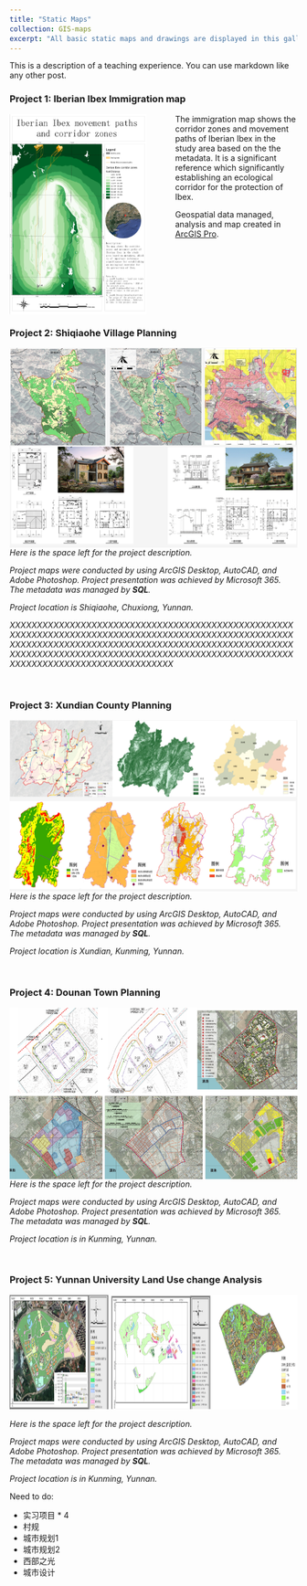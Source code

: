```yaml
---
title: "Static Maps"
collection: GIS-maps
excerpt: "All basic static maps and drawings are displayed in this gallery."
---
```

This is a description of a teaching experience. You can use markdown like any other post.

### **Project 1: Iberian Ibex Immigration map**

<img src="../images/GIS-maps/static-map/Immigration_map.png" alt="Iberian Ibex immigration map" align="left" width=240 height=350 style="margin-right: 50px;">

The immigration map shows the corridor zones and movement paths of Iberian Ibex in the study area based on the the metadata. It is a significant reference which significantly establishing an ecological corridor for the protection of Ibex.

Geospatial data managed, analysis and map created in [ArcGIS Pro](https://www.esri.com/en-us/arcgis/products/arcgis-pro/overview).

<br clear="left"/>

### **Project 2: Shiqiaohe Village Planning**

<img src="../images/GIS-maps/static-map/shiqiaohe-maps.png" align="right" width=560 height=350 style="margin-left: 50px;">

*Here is the space left for the project description.*

*Project maps were conducted by using ArcGIS Desktop, AutoCAD, and Adobe Photoshop. Project presentation was achieved by Microsoft 365. The metadata was managed by **SQL**.*

*Project location is Shiqiaohe, Chuxiong, Yunnan.*

*XXXXXXXXXXXXXXXXXXXXXXXXXXXXXXXXXXXXXXXXXXXXXXXXXXXXXXXXXXXXXXXXXXXXXXXXXXXXXXXXXXXXXXXXXXXXXXXXXXXXXXXXXXXXXXXXXXXXXXXXXXXXXXXXXXXXXXXXXXXXXXXXXXXXXXXXXXXXXXXXXXXXXXXXXXXXXXXXXXXXXXXXXXXXXXXXXXXXXXXXXXXXXXXXXXXXXXXXXXXXXXXXXXXXXXXXXXXXXX*

<br clear="right"/>

### **Project 3: Xundian County Planning**

<img src="../images/GIS-maps/static-map/xundian-maps.png" align="right" width=560 height=300 style="margin-left: 40px;">

*Here is the space left for the project description.*

*Project maps were conducted by using ArcGIS Desktop, AutoCAD, and Adobe Photoshop. Project presentation was achieved by Microsoft 365. The metadata was managed by **SQL**.*

*Project location is Xundian, Kunming, Yunnan.*

<br clear="right">

### **Project 4: Dounan Town Planning**

<img src="../images/GIS-maps/static-map/dounan-maps.png" align="left" width=560 height=300 style="margin-right: 40px;">

*Here is the space left for the project description.*

*Project maps were conducted by using ArcGIS Desktop, AutoCAD, and Adobe Photoshop. Project presentation was achieved by Microsoft 365. The metadata was managed by **SQL**.*

*Project location is in Kunming, Yunnan.*

<br clear="left">

### **Project 5: Yunnan University Land Use change Analysis**

<img src="../images/GIS-maps/static-map/yunnan-landuse-maps.png" width=930 height=200>

*Here is the space left for the project description.*

*Project maps were conducted by using ArcGIS Desktop, AutoCAD, and Adobe Photoshop. Project presentation was achieved by Microsoft 365. The metadata was managed by **SQL**.*

*Project location is in Kunming, Yunnan.*

Need to do:
* 实习项目 * 4
* 村规
* 城市规划1
* 城市规划2
* 西部之光
* 城市设计
